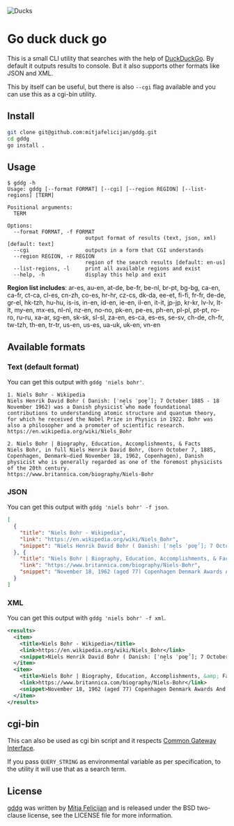 ![Ducks](https://github.com/mitjafelicijan/gddg/assets/296714/b979dc03-b84c-450a-ab1b-728ea2fc3484)

# Go duck duck go

This is a small CLI utility that searches with the help of
[DuckDuckGo](https://duckduckgo.com/). By default it outputs results to
console. But it also supports other formats like JSON and XML.

This by itself can be useful, but there is also `--cgi` flag available and you
can use this as a cgi-bin utility.

## Install

```sh
git clone git@github.com:mitjafelicijan/gddg.git
cd gddg
go install .
```

## Usage

```console
$ gddg -h
Usage: gddg [--format FORMAT] [--cgi] [--region REGION] [--list-regions] [TERM]

Positional arguments:
  TERM

Options:
  --format FORMAT, -f FORMAT
                         output format of results (text, json, xml) [default: text]
  --cgi                  outputs in a form that CGI understands
  --region REGION, -r REGION
                         region of the search results [default: en-us]
  --list-regions, -l     print all available regions and exist
  --help, -h             display this help and exit
```

**Region list includes**: ar-es, au-en, at-de, be-fr, be-nl, br-pt, bg-bg, ca-en,
ca-fr, ct-ca, cl-es, cn-zh, co-es, hr-hr, cz-cs, dk-da, ee-et, fi-fi, fr-fr,
de-de, gr-el, hk-tzh, hu-hu, is-is, in-en, id-en, ie-en, il-en, it-it, jp-jp,
kr-kr, lv-lv, lt-lt, my-en, mx-es, nl-nl, nz-en, no-no, pk-en, pe-es, ph-en,
pl-pl, pt-pt, ro-ro, ru-ru, xa-ar, sg-en, sk-sk, sl-sl, za-en, es-ca, es-es,
se-sv, ch-de, ch-fr, tw-tzh, th-en, tr-tr, us-en, us-es, ua-uk, uk-en, vn-en

## Available formats

### Text (default format)

You can get this output with `gddg 'niels bohr'`.

```text
1. Niels Bohr - Wikipedia
Niels Henrik David Bohr ( Danish: [ˈne̝ls ˈpoɐ̯ˀ]; 7 October 1885 - 18 November 1962) was a Danish physicist who made foundational contributions to understanding atomic structure and quantum theory, for which he received the Nobel Prize in Physics in 1922. Bohr was also a philosopher and a promoter of scientific research.
https://en.wikipedia.org/wiki/Niels_Bohr

2. Niels Bohr | Biography, Education, Accomplishments, & Facts
Niels Bohr, in full Niels Henrik David Bohr, (born October 7, 1885, Copenhagen, Denmark—died November 18, 1962, Copenhagen), Danish physicist who is generally regarded as one of the foremost physicists of the 20th century.
https://www.britannica.com/biography/Niels-Bohr
```

### JSON

You can get this output with `gddg 'niels bohr' -f json`.

```json
[
  {
    "title": "Niels Bohr - Wikipedia",
	"link": "https://en.wikipedia.org/wiki/Niels_Bohr",
	"snippet": "Niels Henrik David Bohr ( Danish: [ˈne̝ls ˈpoɐ̯ˀ]; 7 October 1885 - 18 November 1962) was a Danish physicist who made foundational contributions to understanding atomic structure and quantum theory, for which he received the Nobel Prize in Physics in 1922. Bohr was also a philosopher and a promoter of scientific research."
  }, {
	"title": "Niels Bohr | Biography, Education, Accomplishments, & Facts",
	"link": "https://www.britannica.com/biography/Niels-Bohr",
	"snippet": "November 18, 1962 (aged 77) Copenhagen Denmark Awards And Honors: Copley Medal (1938) Nobel Prize (1922) Notable Family Members: son Aage N. Bohr brother Harald August Bohr Subjects Of Study: atomic model atomic theory complementarity principle correspondence principle liquid-drop model ... (Show more) See all related content → Top Questions"
  }
]
```

### XML

You can get this output with `gddg 'niels bohr' -f xml`.

```xml
<results>
  <item>
    <title>Niels Bohr - Wikipedia</title>
    <link>https://en.wikipedia.org/wiki/Niels_Bohr</link>
    <snippet>Niels Henrik David Bohr ( Danish: [ˈne̝ls ˈpoɐ̯ˀ]; 7 October 1885 - 18 November 1962) was a Danish physicist who made foundational contributions to understanding atomic structure and quantum theory, for which he received the Nobel Prize in Physics in 1922. Bohr was also a philosopher and a promoter of scientific research.</snippet>
  </item>
  <item>
	<title>Niels Bohr | Biography, Education, Accomplishments, &amp; Facts</title>
    <link>https://www.britannica.com/biography/Niels-Bohr</link>
    <snippet>November 18, 1962 (aged 77) Copenhagen Denmark Awards And Honors: Copley Medal (1938) Nobel Prize (1922) Notable Family Members: son Aage N. Bohr brother Harald August Bohr Subjects Of Study: atomic model atomic theory complementarity principle correspondence principle liquid-drop model ... (Show more) See all related content → Top Questions</snippet>
  </item>
</results>
```

## cgi-bin

This can also be used as cgi bin script and it respects [Common Gateway
Interface](https://en.wikipedia.org/wiki/Common_Gateway_Interface).

If you pass `QUERY_STRING` as environmental variable as per specification, to
the utility it will use that as a search term.

## License

[gddg](https://github.com/mitjafelicijan/gddg) was written by [Mitja
Felicijan](https://mitjafelicijan.com) and is released under the BSD two-clause
license, see the LICENSE file for more information.
